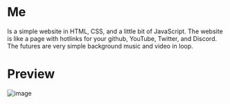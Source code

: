 # Me
Is a simple website in HTML, CSS, and a little bit of JavaScript. The website is like a page with hotlinks for your github, YouTube, Twitter, and Discord.
The futures are very simple background music and video in loop.

# Preview 
 ![image](https://i.imgur.com/SWSy3SR.png)
